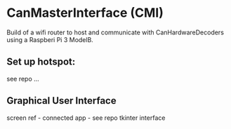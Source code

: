 # CanMasterInterface (CMI)
Build of a wifi router to host and communicate with CanHardwareDecoders using a Raspberi Pi 3 ModelB.

## Set up hotspot:
see repo ...

## Graphical User Interface
screen ref - connected 
app - see repo tkinter interface
